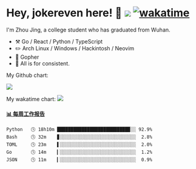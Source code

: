 # Hey, jokereven here! 👋 ![](https://visitor-badge.laobi.icu/badge?page_id=jokereven.readme) [![wakatime](https://wakatime.com/badge/user/eada5769-12fd-41f7-af3d-65254494dce1.svg)](https://wakatime.com/@eada5769-12fd-41f7-af3d-65254494dce1)

I'm Zhou Jing, a college student who has graduated from Wuhan.
-   :hammer_and_pick: Go / React / Python / TypeScript
-   :pencil2: Arch Linux / Windows / Hackintosh / Neovim
-   :seedling: Gopher
-   :thought_balloon: All is for consistent.

My Github chart:

![](https://ghchart.rshah.org/JonnieWayy)

My wakatime chart:
![](https://wakatime.com/share/@jokereven/1679dc82-4bf9-4b63-9203-390d608503de.png)

<!-- waka-box start -->
#### <a href="https://gist.github.com/9f8118785e2d128d746db5f61b0e0a2a" target="_blank">📊 每周工作报告</a>
```text
Python   🕓 18h10m ██████████████████████████▉░░ 92.9%
Bash     🕓 32m    ▊░░░░░░░░░░░░░░░░░░░░░░░░░░░░  2.8%
TOML     🕓 23m    ▌░░░░░░░░░░░░░░░░░░░░░░░░░░░░  2.0%
Go       🕓 14m    ▎░░░░░░░░░░░░░░░░░░░░░░░░░░░░  1.2%
JSON     🕓 11m    ▎░░░░░░░░░░░░░░░░░░░░░░░░░░░░  0.9%
```
<!-- Powered by https://github.com/journey-ad/waka-box-go . -->
<!-- waka-box end -->
